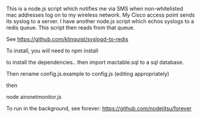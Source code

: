 This is a node.js script which notifies me via SMS when non-whitelisted mac addresses log on to my wireless network.  My Cisco access point sends its syslog to
a server.   I have another node.js script which echos syslogs to a redis queue.  This script then reads from that queue.

See https://github.com/klinquist/syslogd-to-redis

To install, you will need to
npm install

to install the dependencies.. then import mactable.sql to a sql database.

Then rename config.js.example to config.js (editing appropriately)

then

node aironetmonitor.js

To run in the background, see forever: https://github.com/nodejitsu/forever
